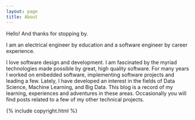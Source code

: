 ```yaml
---
layout: page
title: About
---
```


<p class="message">

Hello! And thanks for stopping by.

I am an electrical engineer by education and a software engineer by career experience.

I love software design and development. I am fascinated by the myriad technologies made possible by great, high quality software. For many years I worked on embedded software, implementing software projects and leading a few. Lately, I have developed an interest in the fields of Data Science, Machine Learning, and Big Data. This blog is a record of my learning, experiences and adventures in these areas. Occasionally you will find posts related to a few of my other technical projects.

</p>

{% include copyright.html %}

